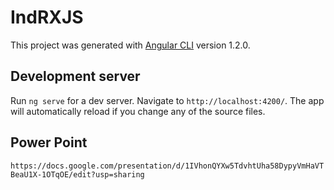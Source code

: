 # IndRXJS

This project was generated with [Angular CLI](https://github.com/angular/angular-cli) version 1.2.0.

## Development server

Run `ng serve` for a dev server. Navigate to `http://localhost:4200/`. The app will automatically reload if you change any of the source files.

## Power Point
`https://docs.google.com/presentation/d/1IVhonQYXw5TdvhtUha58DypyVmHaVTBeaU1X-1OTqOE/edit?usp=sharing`
